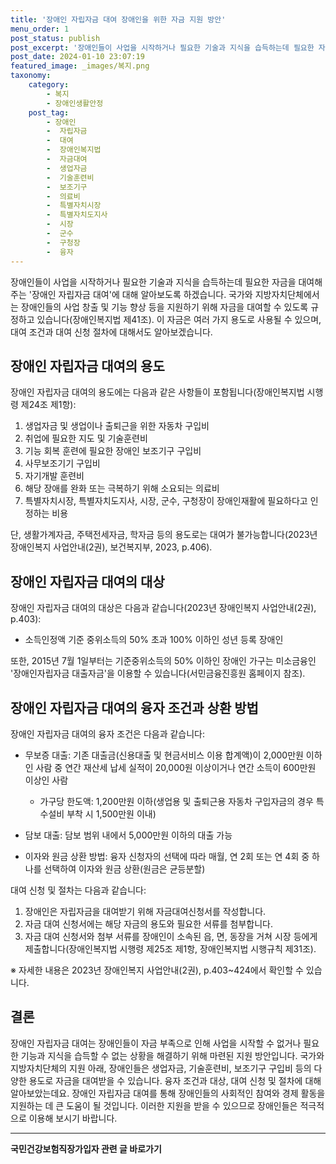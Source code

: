 ```yaml
---
title: '장애인 자립자금 대여 장애인을 위한 자금 지원 방안'
menu_order: 1
post_status: publish
post_excerpt: '장애인들이 사업을 시작하거나 필요한 기술과 지식을 습득하는데 필요한 자금을 대여해주는  장애인 자립자금 대여 에 대해 알아보도록 하겠습니다. 국가와 지방자치단체에서는 장애인들의 사업 창출 및 기능 향상 등을 지원하기 위해 자금을 대여할 수 있도록 규정하고 있습니다 장애인복지법 제41조 . 이 자금은 여러 가지 용도로 사용될 수 있으며, 대여 조건과 대여 신청 절차에 대해서도 알아보겠습니다.'
post_date: 2024-01-10 23:07:19
featured_image: _images/복지.png
taxonomy:
    category:
        - 복지
        - 장애인생활안정
    post_tag:
        - 장애인
        -  자립자금
        -  대여
        -  장애인복지법
        -  자금대여
        -  생업자금
        -  기술훈련비
        -  보조기구
        -  의료비
        -  특별자치시장
        -  특별자치도지사
        -  시장
        -  군수
        -  구청장
        -  융자
---
```



장애인들이 사업을 시작하거나 필요한 기술과 지식을 습득하는데 필요한 자금을 대여해주는 '장애인 자립자금 대여'에 대해 알아보도록 하겠습니다. 국가와 지방자치단체에서는 장애인들의 사업 창출 및 기능 향상 등을 지원하기 위해 자금을 대여할 수 있도록 규정하고 있습니다(장애인복지법 제41조). 이 자금은 여러 가지 용도로 사용될 수 있으며, 대여 조건과 대여 신청 절차에 대해서도 알아보겠습니다.

## 장애인 자립자금 대여의 용도

장애인 자립자금 대여의 용도에는 다음과 같은 사항들이 포함됩니다(장애인복지법 시행령 제24조 제1항):

1. 생업자금 및 생업이나 출퇴근을 위한 자동차 구입비
2. 취업에 필요한 지도 및 기술훈련비
3. 기능 회복 훈련에 필요한 장애인 보조기구 구입비
4. 사무보조기기 구입비
5. 자기개발 훈련비
6. 해당 장애를 완화 또는 극복하기 위해 소요되는 의료비
7. 특별자치시장, 특별자치도지사, 시장, 군수, 구청장이 장애인재활에 필요하다고 인정하는 비용

단, 생활가계자금, 주택전세자금, 학자금 등의 용도로는 대여가 불가능합니다(2023년 장애인복지 사업안내(2권), 보건복지부, 2023, p.406).

## 장애인 자립자금 대여의 대상

장애인 자립자금 대여의 대상은 다음과 같습니다(2023년 장애인복지 사업안내(2권), p.403):

- 소득인정액 기준 중위소득의 50% 초과 100% 이하인 성년 등록 장애인

또한, 2015년 7월 1일부터는 기준중위소득의 50% 이하인 장애인 가구는 미소금융인 '장애인자립자금 대출자금'을 이용할 수 있습니다(서민금융진흥원 홈페이지 참조).

## 장애인 자립자금 대여의 융자 조건과 상환 방법

장애인 자립자금 대여의 융자 조건은 다음과 같습니다:

- 무보증 대출: 기존 대출금(신용대출 및 현금서비스 이용 합계액)이 2,000만원 이하인 사람 중 연간 재산세 납세 실적이 20,000원 이상이거나 연간 소득이 600만원 이상인 사람
  - 가구당 한도액: 1,200만원 이하(생업용 및 출퇴근용 자동차 구입자금의 경우 특수설비 부착 시 1,500만원 이내)

- 담보 대출: 담보 범위 내에서 5,000만원 이하의 대출 가능

- 이자와 원금 상환 방법: 융자 신청자의 선택에 따라 매월, 연 2회 또는 연 4회 중 하나를 선택하여 이자와 원금 상환(원금은 균등분할)

대여 신청 및 절차는 다음과 같습니다:

1. 장애인은 자립자금을 대여받기 위해 자금대여신청서를 작성합니다.
2. 자금 대여 신청서에는 해당 자금의 용도와 필요한 서류를 첨부합니다.
3. 자금 대여 신청서와 첨부 서류를 장애인이 소속된 읍, 면, 동장을 거쳐 시장 등에게 제출합니다(장애인복지법 시행령 제25조 제1항, 장애인복지법 시행규칙 제31조).

※ 자세한 내용은 2023년 장애인복지 사업안내(2권), p.403~424에서 확인할 수 있습니다.

## 결론

장애인 자립자금 대여는 장애인들이 자금 부족으로 인해 사업을 시작할 수 없거나 필요한 기능과 지식을 습득할 수 없는 상황을 해결하기 위해 마련된 지원 방안입니다. 국가와 지방자치단체의 지원 아래, 장애인들은 생업자금, 기술훈련비, 보조기구 구입비 등의 다양한 용도로 자금을 대여받을 수 있습니다. 융자 조건과 대상, 대여 신청 및 절차에 대해 알아보았는데요. 장애인 자립자금 대여를 통해 장애인들의 사회적인 참여와 경제 활동을 지원하는 데 큰 도움이 될 것입니다. 이러한 지원을 받을 수 있으므로 장애인들은 적극적으로 이용해 보시기 바랍니다.
<!-- wp:separator -->
<hr class="wp-block-separator has-alpha-channel-opacity"/>
<!-- /wp:separator -->

<!-- wp:group {"backgroundColor":"base","layout":{"type":"constrained"}} -->
<div class="wp-block-group has-base-background-color has-background"><!-- wp:paragraph {"align":"center","fontSize":"medium"} -->
<p class="has-text-align-center has-large-font-size"><strong>국민건강보험직장가입자 관련 글 바로가기</strong></p>
<!-- /wp:paragraph -->


<!-- wp:latest-posts
{"categories":[{"id":14901,"count":19,"description":"","link":"https://uknowlaw.com/category/%ea%b5%ad%eb%af%bc%ea%b1%b4%ea%b0%95%eb%b3%b4%ed%97%98%ec%a7%81%ec%9e%a5%ea%b0%80%ec%9e%85%ec%9e%90/","name":"국민건강보험직장가입자","slug":"국민건강보험직장가입자","taxonomy":"category","parent":0,"meta":[],"_links":{"self":[{"href":"https://uknowlaw.com/wp-json/wp/v2/categories/14901"}],"collection":[{"href":"https://uknowlaw.com/wp-json/wp/v2/categories"}],"about":[{"href":"https://uknowlaw.com/wp-json/wp/v2/taxonomies/category"}],"wp:post_type":[{"href":"https://uknowlaw.com/wp-json/wp/v2/posts?categories=14901"}],"curies":[{"name":"wp","href":"https://api.w.org/{rel}","templated":true}]}}],"postsToShow":100,"excerptLength":28,"postLayout":"grid","columns":2,"featuredImageAlign":"left","featuredImageSizeSlug":"large","fontSize":"small"} /--></div>
<!-- /wp:group -->